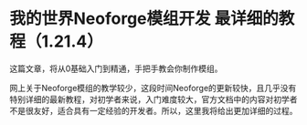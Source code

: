 # 我的世界Neoforge模组开发 最详细的教程（1.21.4）

这篇文章，将从0基础入门到精通，手把手教会你制作模组。

网上关于Neoforge模组的教学较少，这段时间Neoforge的更新较快，且几乎没有特别详细的最新教程，对初学者来说，入门难度较大，官方文档中的内容对初学者不是很友好，适合具有一定经验的开发者。所以，这里我将给出更加详细的过程。

